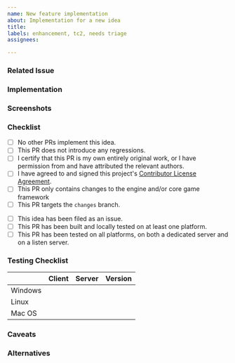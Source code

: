 ```yaml
---
name: New feature implementation
about: Implementation for a new idea
title:
labels: enhancement, tc2, needs triage
assignees:

---
```


### Related Issue
<!-- Number of the issue where this idea was proposed -->

### Implementation
<!-- A clear and concise description of the implemention -->

### Screenshots
<!-- Add screenshots of the implemented feature if applicable -->

### Checklist
<!-- You MUST answer "yes" to all of these to open a pull request -->
<!-- To tick a checkbox, place an 'x' in it, like so: [x] -->
- [ ] No other PRs implement this idea.
- [ ] This PR does not introduce any regressions.
- [ ] I certify that this PR is my own entirely original work, or I have permission from and have attributed the relevant authors.
- [ ] I have agreed to and signed this project's [Contributor License Agreement](https://cla-assistant.io/mastercomfig/team-comtress-2).
- [ ] This PR only contains changes to the engine and/or core game framework
- [ ] This PR targets the `changes` branch.

<!-- You do NOT have to answer "yes" to the following, but please mark them if relevant -->
<!-- To tick a checkbox, place an 'x' in it, like so: [x] -->
- [ ] This idea has been filed as an issue.
- [ ] This PR has been built and locally tested on at least one platform.
- [ ] This PR has been tested on all platforms, on both a dedicated server and on a listen server.

### Testing Checklist
<!-- You do not have to test on all platforms to open a pull request -->
|         |            Client             |            Server             | Version                     |
|---------|:-----------------------------:|:-----------------------------:|-----------------------------|
| Windows | <!-- Built, Tested or N/A --> | <!-- Built, Tested or N/A --> | <!-- e.g. Windows 10 -->    |
|   Linux | <!-- Built, Tested or N/A --> | <!-- Built, Tested or N/A --> | <!-- `uname -vr` output --> |
|  Mac OS | <!-- Built, Tested or N/A --> | <!-- Built, Tested or N/A --> | <!-- e.g. Catalina -->      |

### Caveats
<!-- Any caveats and side effects of this implementation -->

### Alternatives
<!-- Alternative implementations that were considered -->
